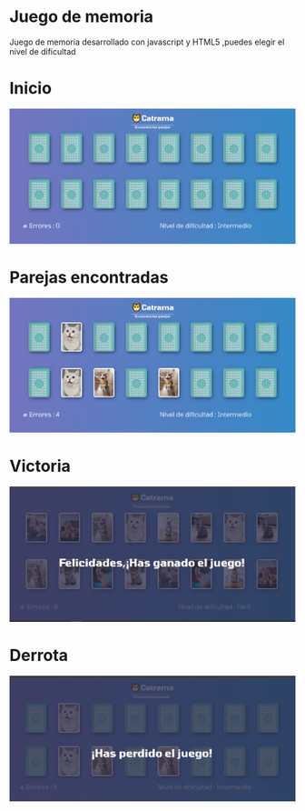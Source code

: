 # Juego de memoria 


Juego de memoria desarrollado con javascript y HTML5 ,puedes elegir el nivel de dificultad 


# Inicio
![inicio](Pantallazos/1.png)

# Parejas encontradas
![parejas](Pantallazos/2.png)

# Victoria
![victoria](Pantallazos/victoria.png)


# Derrota
![derrota](Pantallazos/derrota.png)
